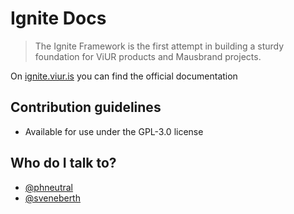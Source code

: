 # Ignite Docs

>The Ignite Framework is the first attempt in building a sturdy foundation for ViUR products and Mausbrand projects.

On [ignite.viur.is](http://ignite.viur.is) you can find the official documentation


## Contribution guidelines
* Available for use under the GPL-3.0 license

## Who do I talk to?
* [@phneutral](https://github.com/phneutral)
* [@sveneberth](https://github.com/sveneberth)
